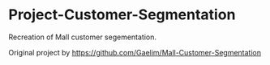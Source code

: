 # Project-Customer-Segmentation
Recreation of Mall customer segementation.

Original project by https://github.com/Gaelim/Mall-Customer-Segmentation
